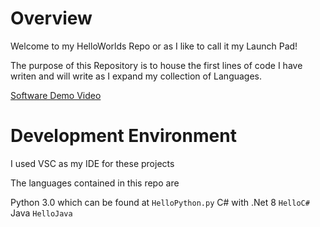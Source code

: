 # Overview

Welcome to my HelloWorlds Repo or as I like to call it my Launch Pad!

The purpose of this Repository is to house the first lines of code I have writen and will write as I expand my collection of Languages.

[Software Demo Video](http://youtube.link.goes.here)

# Development Environment

I used VSC as my IDE for these projects

The languages contained in this repo are

Python 3.0 which can be found at `HelloPython.py`
C# with .Net 8 `HelloC#`
Java `HelloJava`